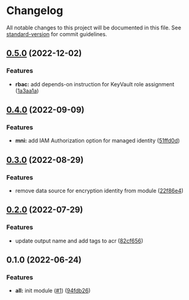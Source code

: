 # Changelog

All notable changes to this project will be documented in this file. See [standard-version](https://github.com/conventional-changelog/standard-version) for commit guidelines.

## [0.5.0](https://github.com/padok-team/terraform-azurerm-acr/compare/v0.4.0...v0.5.0) (2022-12-02)


### Features

* **rbac:** add depends-on instruction for KeyVault role assignment ([1a3aa1a](https://github.com/padok-team/terraform-azurerm-acr/commit/1a3aa1a3bc69f4a8a05dcbb9d197ece9031e4842))

## [0.4.0](https://github.com/padok-team/terraform-azurerm-acr/compare/v0.3.0...v0.4.0) (2022-09-09)


### Features

* **mni:** add IAM Authorization option for managed identity ([51ffd0d](https://github.com/padok-team/terraform-azurerm-acr/commit/51ffd0d73ee113b6a01721f814a0d23c7f017e38))

## [0.3.0](https://github.com/padok-team/terraform-azurerm-acr/compare/v0.2.0...v0.3.0) (2022-08-29)


### Features

* remove data source for encryption identity from module ([22f86e4](https://github.com/padok-team/terraform-azurerm-acr/commit/22f86e4b8d726ea1d726dc57af82d5a72e4195d8))

## [0.2.0](https://github.com/padok-team/terraform-azurerm-acr/compare/v0.1.0...v0.2.0) (2022-07-29)


### Features

* update output name and add tags to acr ([82cf656](https://github.com/padok-team/terraform-azurerm-acr/commit/82cf6562409a822577955c052f58d45130896441))

## 0.1.0 (2022-06-24)


### Features

* **all:** init module ([#1](https://github.com/padok-team/terraform-azurerm-acr/issues/1)) ([94fdb26](https://github.com/padok-team/terraform-azurerm-acr/commit/94fdb26ff5049ed900cf06971ffd9f90cb9afa1b))
